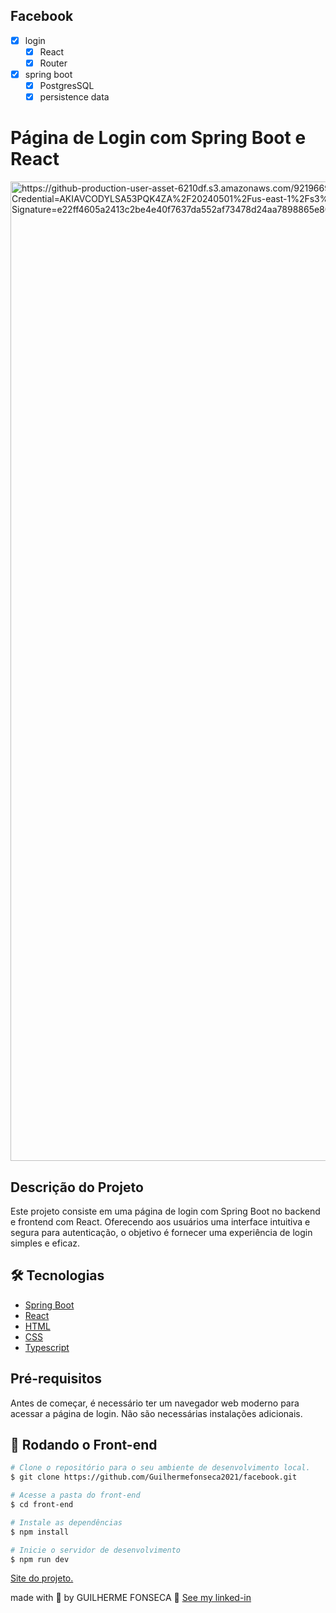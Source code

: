 ## Facebook

- [x] login
  - [x] React
  - [x] Router
- [x] spring boot
  - [x] PostgresSQL
  - [x] persistence data

# Página de Login com Spring Boot e React

<img width="1567" alt="https://github-production-user-asset-6210df.s3.amazonaws.com/92196697/327197130-ae46920d-be8c-4569-bbc0-42d65cf76e8a.jpg?X-Amz-Algorithm=AWS4-HMAC-SHA256&X-Amz-Credential=AKIAVCODYLSA53PQK4ZA%2F20240501%2Fus-east-1%2Fs3%2Faws4_request&X-Amz-Date=20240501T181421Z&X-Amz-Expires=300&X-Amz-Signature=e22ff4605a2413c2be4e40f7637da552af73478d24aa7898865e80b64f1e1eb1&X-Amz-SignedHeaders=host&actor_id=92196697&key_id=0&repo_id=735719376">

## Descrição do Projeto

Este projeto consiste em uma página de login com Spring Boot no backend e frontend com React. Oferecendo aos usuários uma interface intuitiva e segura para autenticação, o objetivo é fornecer uma experiência de login simples e eficaz.

## 🛠️ Tecnologias

- [Spring Boot](https://spring.io/projects/spring-boot)
- [React](https://reactjs.org/)
- [HTML](https://developer.mozilla.org/en-US/docs/Web/HTML)
- [CSS](https://developer.mozilla.org/en-US/docs/Web/CSS)
- [Typescript](https://www.typescriptlang.org/docs/)

## Pré-requisitos

Antes de começar, é necessário ter um navegador web moderno para acessar a página de login. Não são necessárias instalações adicionais.

## 🎲 Rodando o Front-end

```bash
# Clone o repositório para o seu ambiente de desenvolvimento local.
$ git clone https://github.com/Guilhermefonseca2021/facebook.git

# Acesse a pasta do front-end
$ cd front-end

# Instale as dependências
$ npm install

# Inicie o servidor de desenvolvimento
$ npm run dev
```

<a href="">Site do projeto. </a>

made with 💜 by GUILHERME FONSECA 👋 [See my linked-in](https://www.linkedin.com/in/guilherme-fonseca-dos-santos-a49594207/)   

